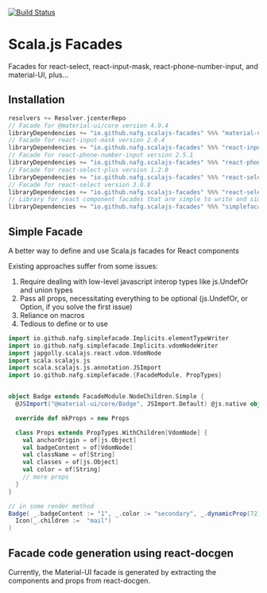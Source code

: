 [![Build Status](https://travis-ci.org/nafg/scalajs-facades.svg?branch=master)](https://travis-ci.org/nafg/scalajs-facades)

# Scala.js Facades

Facades for react-select, react-input-mask, react-phone-number-input, and material-UI, plus...

## Installation
<!-- Begin autogenerated via sbt generateInstallInstructions -->
```scala
resolvers += Resolver.jcenterRepo
// Facade for @material-ui/core version 4.9.4
libraryDependencies += "io.github.nafg.scalajs-facades" %%% "material-ui-core_4-9-4" % "0.11.0"
// Facade for react-input-mask version 2.0.4
libraryDependencies += "io.github.nafg.scalajs-facades" %%% "react-input-mask_2-0-4" % "0.11.0"
// Facade for react-phone-number-input version 2.5.1
libraryDependencies += "io.github.nafg.scalajs-facades" %%% "react-phone-number-input_2-5-1" % "0.11.0"
// Facade for react-select-plus version 1.2.0
libraryDependencies += "io.github.nafg.scalajs-facades" %%% "react-select-plus_1-2-0" % "0.11.0"
// Facade for react-select version 3.0.8
libraryDependencies += "io.github.nafg.scalajs-facades" %%% "react-select_3-0-8" % "0.11.0"
// Library for react component facades that are simple to write and simple to use
libraryDependencies += "io.github.nafg.scalajs-facades" %%% "simplefacade" % "0.11.0"
```
<!-- End autogenerated via sbt generateInstallInstructions -->

## Simple Facade
A better way to define and use Scala.js facades for React components

Existing approaches suffer from some issues:
1. Require dealing with low-level javascript interop types like js.UndefOr and union types
2. Pass all props, necessitating everything to be optional (js.UndefOr, or Option, if you solve the first issue)
3. Reliance on macros
4. Tedious to define or to use


```scala
import io.github.nafg.simplefacade.Implicits.elementTypeWriter
import io.github.nafg.simplefacade.Implicits.vdomNodeWriter
import japgolly.scalajs.react.vdom.VdomNode
import scala.scalajs.js
import scala.scalajs.js.annotation.JSImport
import io.github.nafg.simplefacade.{FacadeModule, PropTypes}


object Badge extends FacadeModule.NodeChildren.Simple {
  @JSImport("@material-ui/core/Badge", JSImport.Default) @js.native object raw extends js.Object

  override def mkProps = new Props

  class Props extends PropTypes.WithChildren[VdomNode] {
    val anchorOrigin = of[js.Object]
    val badgeContent = of[VdomNode]
    val className = of[String]
    val classes = of[js.Object]
    val color = of[String]
    // more props
  }
}

// in some render method
Badge( _.badgeContent := "1", _.color := "secondary", _.dynamicProp(72))(
  Icon(_.children :=  "mail")
)

```

## Facade code generation using react-docgen

Currently, the Material-UI facade is generated by extracting the components and props from react-docgen.
